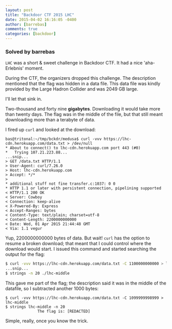 ```yaml
---
layout: post
title: "Backdoor CTF 2015 LHC"
date: 2015-04-02 16:16:05 -0400
author: [barrebas]
comments: true
categories: [backdoor]
---
```


### Solved by barrebas

`LHC` was a short & sweet challenge in Backdoor CTF. It had a nice 'aha-Erlebnis' moment.

During the CTF, the organizers dropped this challenge. The description mentioned that the flag was hidden in a data file. This data file was kindly provided by the Large Hadron Collider and was 2049 GB large.

I'll let that sink in.

Two-thousand and forty nine **gigabytes**. Downloading it would take more than twenty days. The flag was in the middle of the file, but that still meant downloading more than a terabyte of data.

I fired up `curl` and looked at the download:

```
bas@tritonal:~/tmp/bckdr/medusa$ curl -vvv https://lhc-cdn.herokuapp.com/data.txt > /dev/null
* About to connect() to lhc-cdn.herokuapp.com port 443 (#0)
*   Trying 107.21.223.88...
...snip...
> GET /data.txt HTTP/1.1
> User-Agent: curl/7.26.0
> Host: lhc-cdn.herokuapp.com
> Accept: */*
> 
* additional stuff not fine transfer.c:1037: 0 0
* HTTP 1.1 or later with persistent connection, pipelining supported
< HTTP/1.1 200 OK
< Server: Cowboy
< Connection: keep-alive
< X-Powered-By: Express
< Accept-Ranges: bytes
< Content-Type: text/plain; charset=utf-8
< Content-Length: 2200000000000
< Date: Wed, 01 Apr 2015 21:44:48 GMT
< Via: 1.1 vegur
```

Yup, 2200000000000 bytes of data. But wait! `curl` has the option to resume a broken download; that meant that I could control where the download would start. I issued this command and started searching the output for the flag:

```bash
$ curl -vvv https://lhc-cdn.herokuapp.com/data.txt -C 1100000000000 > lhc-middle
...snip...
$ strings -n 20 ./lhc-middle
```

This gave me part of the flag; the description said it was in the middle of the datafile, so I subtracted another 1000 bytes:

```
$ curl -vvv https://lhc-cdn.herokuapp.com/data.txt -C 1099999998999 > lhc-middle
$ strings lhc-middle -n 20
              The flag is: [REDACTED]
```

Simple, really, once you know the trick.

